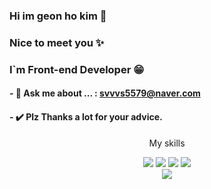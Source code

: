 ### Hi im geon ho kim 🙌 
### Nice to meet you ✨
### I`m Front-end Developer 😁

#### - 💬 Ask me about ... : svvvs5579@naver.com
#### - ✔️ Plz Thanks a lot for your advice.
<div align="center">
  <p>My skills</p>
  	<img src="https://img.shields.io/badge/HTML5-E34F26?style=flat&logo=HTML5&logoColor=white" />
	<img src="https://img.shields.io/badge/CSS3-1572B6?style=flat&logo=CSS3&logoColor=white" />
	<img src="https://img.shields.io/badge/JavaScript-F7DF1E?style=flat&logo=JavaScript&logoColor=white" />
  <img src="https://img.shields.io/badge/React-61DAFB?style=flat&logo=JavaScript&logoColor=white" />
  <br/>
  	<img src="https://img.shields.io/badge/GitHub-181717?style=flat&logo=GitHub&logoColor=white" />
</div>

<!--
**llvovll89/llvovll89** is a ✨ _special_ ✨ repository because its `README.md` (this file) appears on your GitHub profile.

Here are some ideas to get you started:

- 🔭 I’m currently working on ...
- 🌱 I’m currently learning ...
- 👯 I’m looking to collaborate on ...
- 🤔 I’m looking for help with ...
- 📫 How to reach me: ...
- 😄 Pronouns: ...
- ⚡ Fun fact: ...
-->
